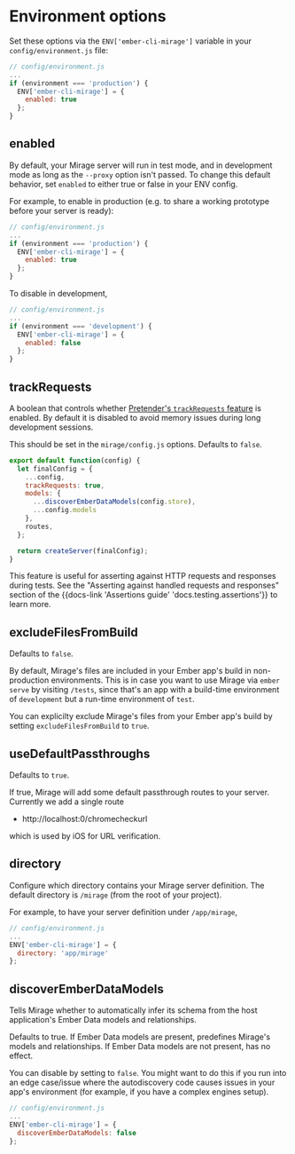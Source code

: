 # Environment options

Set these options via the `ENV['ember-cli-mirage']` variable in your `config/environment.js` file:

```js
// config/environment.js
...
if (environment === 'production') {
  ENV['ember-cli-mirage'] = {
    enabled: true
  };
}
```

## enabled

By default, your Mirage server will run in test mode, and in development mode as long as the `--proxy` option isn't passed. To change this default behavior, set `enabled` to either true or false in your ENV config.

For example, to enable in production (e.g. to share a working prototype before your server is ready):

```js
// config/environment.js
...
if (environment === 'production') {
  ENV['ember-cli-mirage'] = {
    enabled: true
  };
}
```

To disable in development,

```js
// config/environment.js
...
if (environment === 'development') {
  ENV['ember-cli-mirage'] = {
    enabled: false
  };
}
```

## trackRequests

A boolean that controls whether [Pretender's `trackRequests` feature](https://github.com/pretenderjs/pretender#tracking-requests) is enabled. By default it is disabled to avoid memory issues during long development sessions.

This should be set in the `mirage/config.js` options. Defaults to `false`.

```js
export default function(config) {
  let finalConfig = {
    ...config,
    trackRequests: true,
    models: {
      ...discoverEmberDataModels(config.store),
      ...config.models
    },
    routes,
  };

  return createServer(finalConfig);
}
```

This feature is useful for asserting against HTTP requests and responses during tests. See the "Asserting against handled requests and responses" section of the {{docs-link 'Assertions guide' 'docs.testing.assertions'}} to learn more.


## excludeFilesFromBuild

Defaults to `false`.

By default, Mirage's files are included in your Ember app's build in non-production environments. This is in case you want to use Mirage via `ember serve` by visiting `/tests`, since that's an app with a build-time environment of `development` but a run-time environment of `test`.

You can explicilty exclude Mirage's files from your Ember app's build by setting `excludeFilesFromBuild` to `true`.

## useDefaultPassthroughs

Defaults to `true`.

If true, Mirage will add some default passthrough routes to your server. Currently we add a single route

- http://localhost:0/chromecheckurl

which is used by iOS for URL verification.

## directory

Configure which directory contains your Mirage server definition. The default directory is `/mirage` (from the root of your project).

For example, to have your server definition under `/app/mirage`,

```js
// config/environment.js
...
ENV['ember-cli-mirage'] = {
  directory: 'app/mirage'
};
```

## discoverEmberDataModels

Tells Mirage whether to automatically infer its schema from the host application's Ember Data models and relationships.

Defaults to true. If Ember Data models are present, predefines Mirage's models and relationships. If Ember Data models are not present, has no effect.

You can disable by setting to `false`. You might want to do this if you run into an edge case/issue where the autodiscovery code causes issues in your app's environment (for example, if you have a complex engines setup).

```js
// config/environment.js
...
ENV['ember-cli-mirage'] = {
  discoverEmberDataModels: false
};
```
